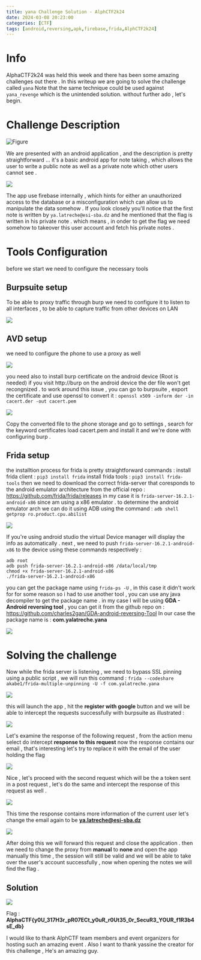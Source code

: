 ```yaml
---
title: yana Challenge Solution - AlphCTF2k24
date: 2024-03-08 20:23:00 
categories: [CTF]
tags: [android,reversing,apk,firebase,frida,AlphCTF2k24] 
---
```


# Info

AlphaCTF2k24 was held this week and there has been some amazing challenges out there . In this writeup we are going to solve the challenge called `yana` Note that the same technique could be used against `yana_revenge` which is the unintended solution. without further ado , let's begin.

# Challenge Description

![Figure](../../assets/img/posts/2/1.png)

We are presented with an android application , and the description is pretty straightforward ... it's a basic android app for note taking , which allows the user to write a public note as well as a private note which other users cannot see .

![](../../assets/img/posts/2/2.png)


The app use firebase internally , which hints for either an unauthorized access to the database or a misconfiguration which can allow us to manipulate the data somehow . 
If you look closely you'll notice that the first note is written by `ya.latreche@esi-sba.dz` and he mentioned that the flag is written in his private note . which means , in onder to get the flag we need somehow to takeover this user account and fetch his private notes .
  
# Tools Configuration

before we start we need to configure the necessary tools

## Burpsuite setup

To be able to proxy traffic through burp we need to configure it to listen to all interfaces , to be able to capture traffic from other devices on LAN

![](../../assets/img/posts/2/3.png)

## AVD setup

we need to configure the phone to use a proxy as well

![](../../assets/img/posts/2/4.png)

you need also to install burp certificate on the android device (Root is needed) if you visit http://burp on the android device the der file won't get recongnized .
to work around this issue , you can go to burpsuite , export the certificate and use openssl to convert it : `openssl x509 -inform der -in cacert.der -out cacert.pem`

![](../../assets/img/posts/2/5.png)

Copy the converted file to the phone storage and go to settings , search for the keyword certificates load cacert.pem and install it and we're done with configuring burp .

## Frida setup 

the installtion process for frida is pretty straightforward commands : 
install frida client : `pip3 install frida` 
install frida tools : `pip3 install frida-tools` 
then we need to download the correct frida-server that coresponds to the android emulator architecture from the official repo : https://github.com/frida/frida/releases in my case it is `frida-server-16.2.1-android-x86` since am using a x86 emulator . 
to determine the android emulator arch we can do it using ADB using the command : `adb shell getprop ro.product.cpu.abilist`


![](../../assets/img/posts/2/6.png)


If you're using android studio the virtual Device manager will display the info as automatically . next , we need to push `frida-server-16.2.1-android-x86` to the device using these commands respectively :

 ```
adb root 
adb push frida-server-16.2.1-android-x86 /data/local/tmp 
chmod +x frida-server-16.2.1-android-x86 
./frida-server-16.2.1-android-x86 
```

 you can get the package name using `frida-ps -U` , in this case it didn't work for for some reason so i had to use another tool , you can use any java decompiler to get the package name .
 in my case I will be using **GDA - Android reversing tool** , you can get it from the github repo on : https://github.com/charles2gan/GDA-android-reversing-Tool
In our case the package name is : **com.yalatreche.yana**

![](../../assets/img/posts/2/7.png)

# Solving the challenge 
Now while the frida server is listening , we need to bypass SSL pinning using a public script , we will run this command : 
`frida --codeshare akabe1/frida-multiple-unpinning -U -f com.yalatreche.yana`


![](../../assets/img/posts/2/8.png)

this will launch the app , hit the **register with google** button and we will be able to intercept the requests successfully with burpsuite as illustrated :

![](../../assets/img/posts/2/9.png)

Let's examine the response of the following request , from the action menu select do intercept **response to this request** now the response contains our email , that's interesting let's try to replace it with the email of the user holding the flag

![](../../assets/img/posts/2/10.png)
 
Nice , let's proceed with the second request which will be the a token sent in a post request , let's do the same and intercept the response of this request as well .

![](../../assets/img/posts/2/11.png)

This time the response contains more information of the current user let's change the email again to be **ya.latreche@esi-sba.dz**

![](../../assets/img/posts/2/12.png)
 
After doing this we will forward this request and close the application . then we need to change the proxy from **manual** to **none** and open the app manually this time , the session will still be valid and we will be able to take over the user's account successfully , now when opening the notes we will find the flag .

## Solution

![](../../assets/img/posts/2/13.png)

Flag : 
**AlphaCTF{y0U_317H3r_pR07ECt_y0uR_r0Ut35_0r_SecuR3_YOUR_f1R3b4sE_db}**

I would like to thank AlphCTF team members and event organizers for hosting such an amazing event . Also I want to thank yassine the creator for this challenge , He's an amazing guy.
